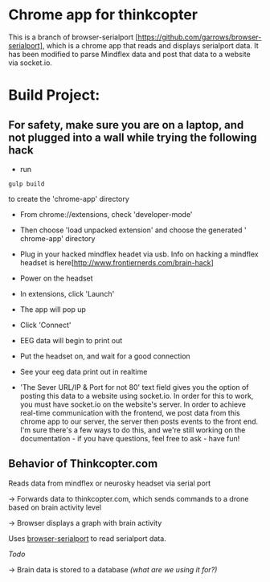 # Chrome app for thinkcopter
This is a branch of browser-serialport [https://github.com/garrows/browser-serialport], which is a chrome app that reads and displays serialport data. It has been modified to parse Mindflex data and post that data to a website via socket.io.

# Build Project:

## For safety, make sure you are on a laptop, and not plugged into a wall while trying the following hack

* run
```
gulp build
```
to create the 'chrome-app' directory

* From chrome://extensions, check 'developer-mode'
* Then choose 'load unpacked extension' and choose the generated ' chrome-app' directory
* Plug in your hacked mindflex headet via usb. Info on hacking a mindflex headset is here[http://www.frontiernerds.com/brain-hack]
* Power on the headset
* In extensions, click 'Launch'
* The app will pop up
* Click 'Connect'
* EEG data will begin to print out
* Put the headset on, and wait for a good connection
* See your eeg data print out in realtime

* 'The Sever URL/IP & Port for not 80' text field gives you the option of posting this data to a website using socket.io.  In order for this to work, you must have socket.io on the website's server. In order to achieve real-time communication with the frontend, we post data from this chrome app to our server, the server then posts events to the front end. I'm sure there's a few ways to do this, and we're still working on the documentation - if you have questions, feel free to ask - have fun!



## Behavior of Thinkcopter.com
Reads data from mindflex or neurosky headset via serial port

→ Forwards data to thinkcopter.com, which sends commands to a drone based on
  brain activity level
  
→ Browser displays a graph with brain activity

Uses [browser-serialport](https://github.com/garrows/browser-serialport) to
read serialport data.

*Todo* 

→ Brain data is stored to a database _(what are we using it for?)_

